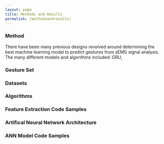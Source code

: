 ```yaml
---
layout: page
title: Methods and Results
permalink: /methodsandresults/
---
```

<html>
  <body>
    <h3>Method</h3>
    <p>There have been many previous designs revolved around determining the best machine learning model to predict gestures from sEMG signal analysis. The many different models and algorithms included: GRU,</p>
    <h3>Gesture Set</h3>
    <p></p>
    <h3>Datasets</h3>
    <p></p>
    <h3>Algorithms</h3>
    <p></p>
    <h3>Feature Extraction Code Samples</h3>
    <p></p>
    <h3>Artifical Neural Network Architecture</h3>
    <p></p>
    <h3>ANN Model Code Samples</h3>
    <p></p>
    </body>
</html>
